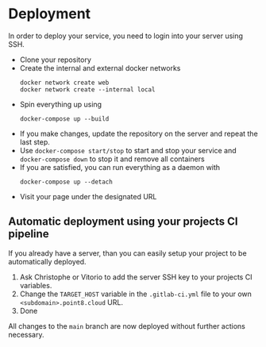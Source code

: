 # Deployment

In order to deploy your service, you need to login into your server using SSH.

* Clone your repository
* Create the internal and external docker networks
    ```
    docker network create web
    docker network create --internal local
    ```
* Spin everything up using
    ```
    docker-compose up --build
    ```
* If you make changes, update the repository on the server and repeat the last step.
* Use `docker-compose start/stop` to start and stop your service and `docker-compose down` to stop it and remove all containers
* If you are satisfied, you can run everything as a daemon with
    ```
    docker-compose up --detach
    ```
* Visit your page under the designated URL

## Automatic deployment using your projects CI pipeline

If you already have a server, than you can easily setup your project to be automatically deployed.

1. Ask Christophe or Vitorio to add the server SSH key to your projects CI variables.
2. Change the `TARGET_HOST` variable in the `.gitlab-ci.yml` file to your own `<subdomain>.point8.cloud` URL.
3. Done

All changes to the `main` branch are now deployed without further actions necessary.
